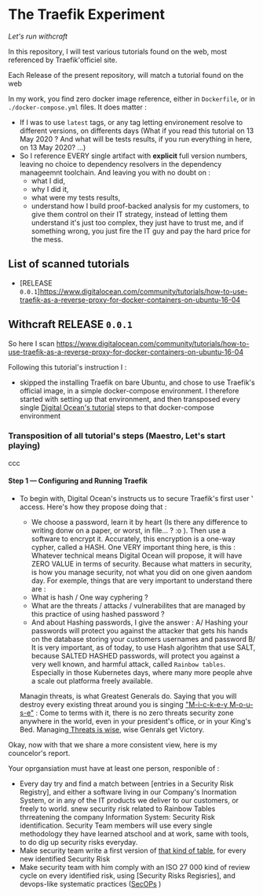 # The Traefik Experiment
_Let's run withcraft_

In this repository, I will test various tutorials found on the web, most referenced by Traefik'officiel site.

Each Release of the present repository, will match a tutorial found on the web

In my work, you find zero docker image reference, either in `Dockerfile`, or in `./docker-compose.yml` files. 
It does matter : 
* If I was to use `latest` tags, or any tag letting environement resolve to different versions, on differents days (What if you read this tutorial on 13 May 2020 ? And what will be tests results, if you run everything in here, on 13 May 2020? ...)
* So I reference EVERY single artifact with **explicit** full version numbers, leaving no choice to dependency resolvers in the dependency manageemnt toolchain. And leaving you with no doubt on : 
  * what I did, 
  * why  I did it,
  * what were my tests results,
  * understand how I build proof-backed analysis for my customers, to give them control on their IT strategy, instead of letting them understand it's just too complex, they just have to trust me, and if something wrong, you just fire the IT guy and pay the hard price for the mess.

## List of scanned tutorials

* [RELEASE `0.0.1`]https://www.digitalocean.com/community/tutorials/how-to-use-traefik-as-a-reverse-proxy-for-docker-containers-on-ubuntu-16-04


## Withcraft RELEASE `0.0.1`

So here I scan https://www.digitalocean.com/community/tutorials/how-to-use-traefik-as-a-reverse-proxy-for-docker-containers-on-ubuntu-16-04

Following this tutorial's instruction I :
* skipped the installing Traefik on bare Ubuntu, and chose to use Traefik's official image, in a simple docker-compose environment. I therefore started with setting up that environment, and then transposed every single [Digital Ocean's tutorial](https://www.digitalocean.com/community/tutorials/how-to-use-traefik-as-a-reverse-proxy-for-docker-containers-on-ubuntu-16-04) steps to that docker-compose environment 


### Transposition of all tutorial's steps (Maestro, Let's start playing)

ccc

#### Step 1 — Configuring and Running Traefik

* To begin with, Digital Ocean's instructs us to secure Traefik's first user ' access. Here's how they propose doing that : 
  * We choose a password, learn it by heart (Is there any difference to writing donw on a paper, or worst, in file... ? :o ). Then use a software to encrypt it. Accurately, this encryption is a one-way cypher, called a HASH. One VERY important thing here, is this : Whatever technical means Digital Ocean will propose, it will have ZERO VALUE in terms of security. Because what matters in security, is how you manage security, not what you did on one given aandom day. For exemple, things that are very important to understand there are :
  * What is hash / One way cyphering ?
  * What are the threats / attacks / vulnerabilites that are managed by this practice of using hashed password ?
  * And about Hashing passwords, I give the answer : A/ Hashing your passwords will protect you against the attacker that gets his hands on the database storing your customers usernames and password B/ It is very important, as of today, to use Hash algorihtm that use SALT, because SALTED HASHED passwords, will protect you against a very well known, and harmful attack, called `Rainbow tables`. Especially in those Kubernetes days, where many more people ahve a scale out platforma freely available.
  
  Managin threats, is what Greatest Generals do. Saying that you will destroy every existing threat around you  is singing ["M-i-c-k-e-y M-o-u-s-e"](https://www.youtube.com/watch?v=PmILOL55xP0) :
  Come to terms with it, there is no zero threats security zone anywhere in the world, even in your president's office, or in your King's Bed. Managing[ Threats is wise](https://en.wikipedia.org/wiki/ISO/IEC_27001), wise Genrals get Victory.
  
  

Okay, now with that we share a more consistent view, here is my councelor's report.

Your oprgansiation must have at least one person, responible of : 
* Every day try and find a match between [entries in a Security Risk Registry], and either a software living in our Company's Inormation System, or in any of the IT products we deliver to our customers, or freely to world. snew security risk related to Rainbow Tables thrreatening the company Information System: Security Risk identification. Security Team members will use every single methodology they have learned atschool and at work, same with tools, to do dig up security risks everyday. 
* Make security team write a first version of [that kind of table](ccc), for every new identified Security Risk 
* Make security team with him comply with an ISO 27 000 kind of review cycle on every identified risk, using [Security Risks Regisries], and devops-like systematic practices ([SecOPs](ccc) )


